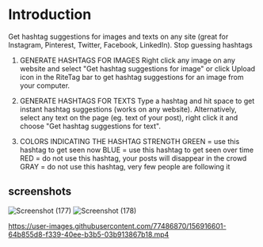 # Introduction

Get hashtag suggestions for images and texts on any site (great for Instagram, Pinterest, Twitter, Facebook, LinkedIn).
Stop guessing hashtags

1) GENERATE HASHTAGS FOR IMAGES
Right click any image on any website and select "Get hashtag suggestions for image" or click Upload icon in the RiteTag bar to get hashtag suggestions for an image from your computer.

2) GENERATE HASHTAGS FOR TEXTS
Type a hashtag and hit space to get instant hashtag suggestions (works on any website). Alternatively, select any text on the page (eg. text of your post), right click it and choose "Get hashtag suggestions for text".

3) COLORS INDICATING THE HASHTAG STRENGTH
GREEN = use this hashtag to get seen now
BLUE = use this hashtag to get seen over time
RED = do not use this hashtag, your posts will disappear in the crowd
GRAY = do not use this hashtag, very few people are following it

## screenshots

![Screenshot (177)](https://user-images.githubusercontent.com/77486870/156916586-79c76981-a5c6-4cb6-8d1d-1c972226e7a6.png)
![Screenshot (178)](https://user-images.githubusercontent.com/77486870/156916593-0e94072e-9e2b-48de-8f91-1293d9a0aa68.png)


https://user-images.githubusercontent.com/77486870/156916601-64b855d8-f339-40ee-b3b5-03b913867b18.mp4

